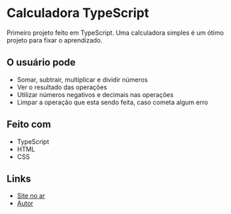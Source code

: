 # Calculadora TypeScript
Primeiro projeto feito em TypeScript. Uma calculadora simples é um ótimo projeto para fixar o aprendizado.

## O usuário pode
- Somar, subtrair, multiplicar e dividir números
- Ver o resultado das operações
- Utilizar números negativos e decimais nas operações
- Limpar a operação que esta sendo feita, caso cometa algum erro

## Feito com
- TypeScript
- HTML
- CSS

## Links
- [Site no ar](https://simonfranklin1.github.io/calculadora_typescript/)
- [Autor](https://github.com/simonfranklin1)
